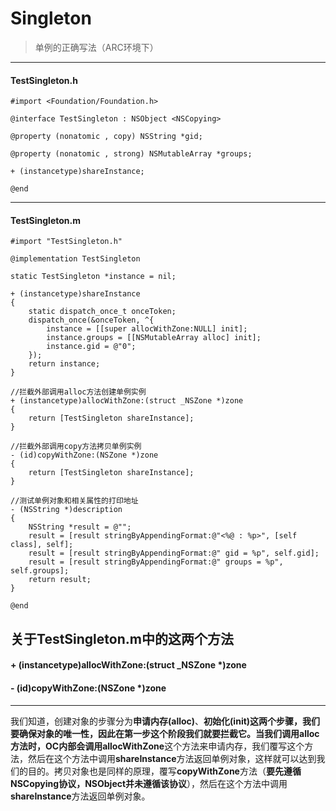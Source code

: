 # Singleton
> 单例的正确写法（ARC环境下）

-------
#### TestSingleton.h

    #import <Foundation/Foundation.h>
    
    @interface TestSingleton : NSObject <NSCopying>
    
    @property (nonatomic , copy) NSString *gid;
    
    @property (nonatomic , strong) NSMutableArray *groups;
    
    + (instancetype)shareInstance;
    
    @end
    
   
   
-------

####    TestSingleton.m
        
    #import "TestSingleton.h"
    
    @implementation TestSingleton
    
    static TestSingleton *instance = nil;
    
    + (instancetype)shareInstance
    {
        static dispatch_once_t onceToken;
        dispatch_once(&onceToken, ^{
            instance = [[super allocWithZone:NULL] init];
            instance.groups = [[NSMutableArray alloc] init];
            instance.gid = @"0";
        });
        return instance;
    }
    
    //拦截外部调用alloc方法创建单例实例
    + (instancetype)allocWithZone:(struct _NSZone *)zone
    {
        return [TestSingleton shareInstance];
    }
    
    //拦截外部调用copy方法拷贝单例实例
    - (id)copyWithZone:(NSZone *)zone
    {
        return [TestSingleton shareInstance];
    }
    
    //测试单例对象和相关属性的打印地址
    - (NSString *)description
    {
        NSString *result = @"";
        result = [result stringByAppendingFormat:@"<%@ : %p>", [self class], self];
        result = [result stringByAppendingFormat:@" gid = %p", self.gid];
        result = [result stringByAppendingFormat:@" groups = %p", self.groups];
        return result;
    }
    
    @end
    
    
    
    
##  关于TestSingleton.m中的这两个方法

#### + (instancetype)allocWithZone:(struct _NSZone *)zone 
#### - (id)copyWithZone:(NSZone *)zone


-------


我们知道，创建对象的步骤分为**申请内存(alloc)**、**初始化(init)**这两个步骤，我们要确保对象的唯一性，因此在第一步这个阶段我们就要拦截它。当我们调用alloc方法时，OC内部会调用**allocWithZone**这个方法来申请内存，我们覆写这个方法，然后在这个方法中调用**shareInstance**方法返回单例对象，这样就可以达到我们的目的。拷贝对象也是同样的原理，覆写**copyWithZone**方法（**要先遵循NSCopying协议，NSObject并未遵循该协议**），然后在这个方法中调用**shareInstance**方法返回单例对象。




